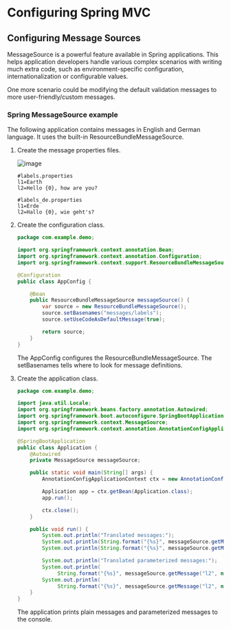 # Configuring Spring MVC

## Configuring Message Sources

MessageSource is a powerful feature available in Spring applications. This helps application developers handle various complex scenarios with writing much extra code, such as environment-specific configuration, internationalization or configurable values.

One more scenario could be modifying the default validation messages to more user-friendly/custom messages.

### Spring MessageSource example

The following application contains messages in English and German language. It uses the built-in ResourceBundleMessageSource.

1. Create the message properties files.

   ![image](https://github.com/asmalizaa/smvcwa/assets/23090837/8a51e329-e6aa-4e61-998e-5faa2bfcac9f)

   ```
   #labels.properties
   l1=Earth
   l2=Hello {0}, how are you?
   ```
   ```
   #labels_de.properties
   l1=Erde
   l2=Hallo {0}, wie geht's?
   ```

2. Create the configuration class.

   ```java
   package com.example.demo;

   import org.springframework.context.annotation.Bean;
   import org.springframework.context.annotation.Configuration;
   import org.springframework.context.support.ResourceBundleMessageSource;

   @Configuration
   public class AppConfig {

       @Bean
       public ResourceBundleMessageSource messageSource() {
           var source = new ResourceBundleMessageSource();
           source.setBasenames("messages/labels");
           source.setUseCodeAsDefaultMessage(true);

           return source;
       }
   }
   ```

   The AppConfig configures the ResourceBundleMessageSource. The setBasenames tells where to look for message definitions.

3. Create the application class.

   ```java
   package com.example.demo;

   import java.util.Locale;
   import org.springframework.beans.factory.annotation.Autowired;
   import org.springframework.boot.autoconfigure.SpringBootApplication;
   import org.springframework.context.MessageSource;
   import org.springframework.context.annotation.AnnotationConfigApplicationContext;

   @SpringBootApplication
   public class Application {
       @Autowired
       private MessageSource messageSource;

       public static void main(String[] args) {
           AnnotationConfigApplicationContext ctx = new AnnotationConfigApplicationContext(Application.class);

           Application app = ctx.getBean(Application.class);
           app.run();

           ctx.close();
       }

       public void run() {
           System.out.println("Translated messages:");
           System.out.println(String.format("{%s}", messageSource.getMessage("l1", null, Locale.GERMAN)));
           System.out.println(String.format("{%s}", messageSource.getMessage("l1", null, Locale.ENGLISH)));

           System.out.println("Translated parameterized messages:");
           System.out.println(
				String.format("{%s}", messageSource.getMessage("l2", new Object[] { "Paul Smith" }, Locale.GERMAN)));
           System.out.println(
				String.format("{%s}", messageSource.getMessage("l2", new Object[] { "Paul Smith" }, Locale.ENGLISH)));
       }
   }
   ```

   The application prints plain messages and parameterized messages to the console.

   
   

   
